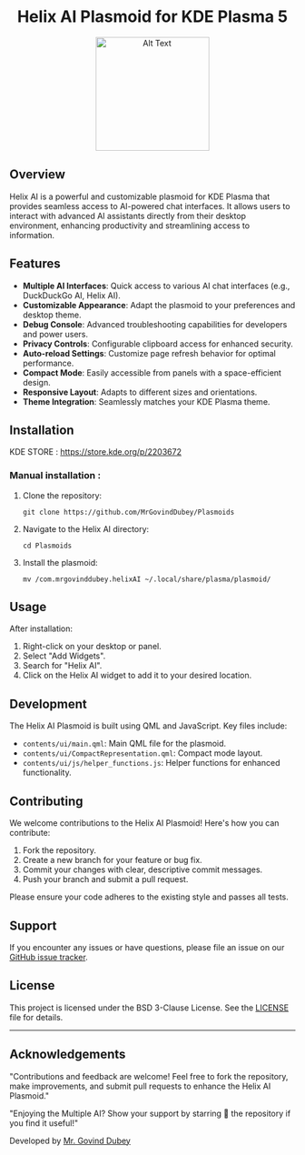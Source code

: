 


<h1 align="center">Helix AI Plasmoid for KDE Plasma 5</h1>
<p align="center">
  <img src="https://github.com/user-attachments/assets/df284f15-69bd-4432-a39b-339cb50c3da5" alt="Alt Text" width="200"\>
</p>


## Overview

Helix AI is a powerful and customizable plasmoid for KDE Plasma that provides seamless access to AI-powered chat interfaces. It allows users to interact with advanced AI assistants directly from their desktop environment, enhancing productivity and streamlining access to information.



## Features

- **Multiple AI Interfaces**: Quick access to various AI chat interfaces (e.g., DuckDuckGo AI, Helix AI).
- **Customizable Appearance**: Adapt the plasmoid to your preferences and desktop theme.
- **Debug Console**: Advanced troubleshooting capabilities for developers and power users.
- **Privacy Controls**: Configurable clipboard access for enhanced security.
- **Auto-reload Settings**: Customize page refresh behavior for optimal performance.
- **Compact Mode**: Easily accessible from panels with a space-efficient design.
- **Responsive Layout**: Adapts to different sizes and orientations.
- **Theme Integration**: Seamlessly matches your KDE Plasma theme.



## Installation

KDE STORE :  https://store.kde.org/p/2203672



### Manual installation :

1. Clone the repository:
   ```
   git clone https://github.com/MrGovindDubey/Plasmoids
   ```

2. Navigate to the Helix AI directory:
   ```
   cd Plasmoids
   ```

3. Install the plasmoid:
   ```
   mv /com.mrgovinddubey.helixAI ~/.local/share/plasma/plasmoid/
   ```

## Usage

After installation:

1. Right-click on your desktop or panel.
2. Select "Add Widgets".
3. Search for "Helix AI".
4. Click on the Helix AI widget to add it to your desired location.

## Development

The Helix AI Plasmoid is built using QML and JavaScript. Key files include:

- `contents/ui/main.qml`: Main QML file for the plasmoid.
- `contents/ui/CompactRepresentation.qml`: Compact mode layout.
- `contents/ui/js/helper_functions.js`: Helper functions for enhanced functionality.

## Contributing

We welcome contributions to the Helix AI Plasmoid! Here's how you can contribute:

1. Fork the repository.
2. Create a new branch for your feature or bug fix.
3. Commit your changes with clear, descriptive commit messages.
4. Push your branch and submit a pull request.

Please ensure your code adheres to the existing style and passes all tests.

## Support

If you encounter any issues or have questions, please file an issue on our [GitHub issue tracker](https://github.com/YourUsername/Plasmoids/issues).

## License

This project is licensed under the BSD 3-Clause License. See the [LICENSE](LICENSE) file for details.

---
## Acknowledgements

"Contributions and feedback are welcome! Feel free to fork the repository, make improvements, and submit pull requests to enhance the Helix AI Plasmoid."

"Enjoying the Multiple AI? Show your support by starring 🌟 the repository if you find it useful!"

Developed by [Mr. Govind Dubey](https://github.com/MrGovindDubey)
